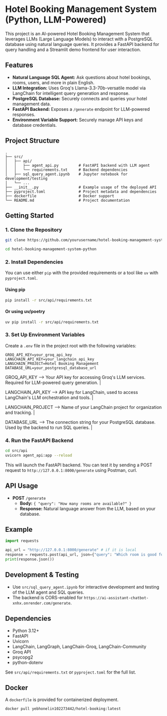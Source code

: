 # Hotel Booking Management System (Python, LLM-Powered)

This project is an AI-powered Hotel Booking Management System that leverages LLMs (Large Language Models) to interact with a PostgreSQL database using natural language queries. It provides a FastAPI backend for query handling and a Streamlit demo frontend for user interaction.

## Features

- **Natural Language SQL Agent:** Ask questions about hotel bookings, rooms, users, and more in plain English.
- **LLM Integration:** Uses Groq's Llama-3.3-70b-versatile model via LangChain for intelligent query generation and response.
- **PostgreSQL Database:** Securely connects and queries your hotel management data.
- **FastAPI Backend:** Exposes a `/generate` endpoint for LLM-powered responses.
- **Environment Variable Support:** Securely manage API keys and database credentials.

## Project Structure

```
.
├── src/
│   ├── api/
│   │   ├── agent_api.py         # FastAPI backend with LLM agent
│   │   └── requirements.txt     # Backend dependencies
│   ├── sql_query_agent.ipynb    # Jupyter notebook for development/testing
│   └── ...
├── __init__.py                  # Example usage of the deployed API
├── pyproject.toml               # Project metadata and dependencies
├── dockerfile                   # Docker support
└── README.md                    # Project documentation
```

## Getting Started

### 1. Clone the Repository

```bash
git clone https://github.com/yourusername/hotel-booking-management-system-python.git

cd hotel-booking-management-system-python
```

### 2. Install Dependencies

You can use either `pip` with the provided requirements or a tool like `uv` with `pyproject.toml`.

#### Using pip

```bash
pip install -r src/api/requirements.txt
```

#### Or using uv/poetry

```bash
uv pip install -r src/api/requirements.txt
```

### 3. Set Up Environment Variables

Create a `.env` file in the project root with the following variables:

```
GROQ_API_KEY=your_groq_api_key
LANGCHAIN_API_KEY=your_langchain_api_key
LANGCHAIN_PROJECT=Hotel Booking Management
DATABASE_URL=your_postgresql_database_url
```

GROQ_API_KEY --> Your API key for accessing Groq's LLM services. Required for LLM-powered query generation. |

LANGCHAIN_API_KEY --> API key for LangChain, used to access LangChain's LLM orchestration and tools. |

LANGCHAIN_PROJECT --> Name of your LangChain project for organization and tracking. |

DATABASE_URL --> The connection string for your PostgreSQL database. Used by the backend to run SQL queries. |

### 4. Run the FastAPI Backend

```bash
cd src/api
uvicorn agent_api:app --reload
```

This will launch the FastAPI backend. You can test it by sending a POST request to `http://127.0.0.1:8000/generate` using Postman, curl.

## API Usage

- **POST** `/generate`
  - **Body:** `{ "query": "How many rooms are available?" }`
  - **Response:** Natural language answer from the LLM, based on your database.

## Example

```python
import requests

api_url = "http://127.0.0.1:8000/generate" # if it is local
response = requests.post(api_url, json={"query": "Which room is good for single person?"})
print(response.json())
```

## Development & Testing

- Use `src/sql_query_agent.ipynb` for interactive development and testing of the LLM agent and SQL queries.
- The backend is CORS-enabled for `https://ai-assistant-chatbot-xnhx.onrender.com/generate`.

## Dependencies

- Python 3.12+
- FastAPI
- Uvicorn
- LangChain, LangGraph, LangChain-Groq, LangChain-Community
- Groq API
- psycopg2
- python-dotenv

See `src/api/requirements.txt` or `pyproject.toml` for the full list.

## Docker

A `dockerfile` is provided for containerized deployment.

```
docker pull yebhonelin102273442/hotel-booking:latest
```
